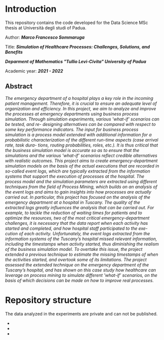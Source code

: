 # Introduction

This repository contains the code developed for the Data Science MSc thesis at Università degli studi of Padua.

Author: ***Marco Francesco Sommaruga***

Title: ***Simulation of Healthcare Processes: Challenges, Solutions, and Benefits***

***Deparment of Mathematics "Tullio Levi-Civita" 
University of Padua***

Academic year: ***2021 - 2022*** 


## Abstract
*The emergency department of a hospital plays a key role in the incoming patient management. Therefore, it is crucial to ensure an adequate level of organization and efficiency. In this project, we aim to analyze and improve the processes at emergency departments using business process simulation. Through simulation experiments, various ’what-if’ scenarios can be tested, and re- designing alternatives can be compared with respect to some key performance indicators. The input for business process simulation is a process model extended with additional information for a probabilistic characterization of the different run-time aspects (case arrival rate, task dura- tions, routing probabilities, roles, etc.). It is thus critical that the business simulation model is accurate so as to ensure that the simulations and the various ’what-if’ scenarios reflect credible alternatives with realistic outcomes.
This project aims to create emergency-department simulation models on the basis of the actual executions that are recorded in so-called event logs, which are typically extracted from the information systems that support the execution of processes at the hospital. The process model and the simulation parameters are extracted using different techniques from the field of Process Mining, which builds on an analysis of the event logs and aims to gain insights into how processes are actually carried out. In particular, this project has focused on the analysis of the emergency department at a hospital in Tuscany.
The quality of the extracted logs greatly influences the analysis that can be carried out. For example, to tackle the reduction of waiting times for patients and to optimize the resources, two of the most critical emergency-department challenges, it is necessary that the data report when each activity has started and completed, and how hospital staff participated to the exe- cution of each activity. Unfortunately, the event logs extracted from the information systems of the Tuscany’s hospital missed relevant information, including the timestamps when activity started, thus diminishing the realism of the business simulation model.
To overtake this issue, the project extended a previous technique to estimate the missing timestamps of when the activities started, and overtook some of its limitations.
The project assessed the extended technique on the emergency department of the Tuscany’s hospital, and has shown on this case study how healthcare can leverage on process mining to simulate different ’what-if’ scenarios, on the basis of which decisions can be made on how to improve real processes.*


# Repository structure
The data analyzed in the experiments are private and can not be published. 

- 
- 
-
